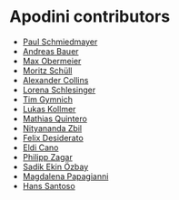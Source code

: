 <!--
                  
This source file is part of the Apodini open source project

SPDX-FileCopyrightText: 2019-2021 Paul Schmiedmayer and the Apodini project authors (see CONTRIBUTORS.md) <paul.schmiedmayer@tum.de>

SPDX-License-Identifier: MIT
             
-->

Apodini contributors
====================

* [Paul Schmiedmayer](https://github.com/PSchmiedmayer)
* [Andreas Bauer](https://github.com/Supereg)
* [Max Obermeier](https://github.com/theMomax)
* [Moritz Schüll](https://github.com/moritzschuell)
* [Alexander Collins](https://github.com/awoc)
* [Lorena Schlesinger](https://github.com/lschlesinger)
* [Tim Gymnich](https://github.com/tgymnich)
* [Lukas Kollmer](https://github.com/lukaskollmer)
* [Mathias Quintero](https://github.com/nerdsupremacist)
* [Nityananda Zbil](https://github.com/nityanandaz)
* [Felix Desiderato](https://github.com/hendesi)
* [Eldi Cano](https://github.com/eldcn)
* [Philipp Zagar](https://github.com/philippzagar)
* [Sadik Ekin Özbay](https://github.com/sadikekin)
* [Magdalena Papagianni](https://github.com/MagdalenaPap)
* [Hans Santoso](https://github.com/hansfilbert)
